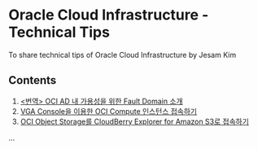 # Oracle Cloud Infrastructure - Technical Tips
To share technical tips of Oracle Cloud Infrastructure by Jesam Kim

## Contents

1. [<번역> OCI AD 내 가용성을 위한 Fault Domain 소개](https://github.com/jesamkim/oci-tech/blob/master/Fault_Domain.md)
2. [VGA Console을 이용한 OCI Compute 인스턴스 접속하기](https://github.com/jesamkim/oci-tech/blob/master/VGA_Console.md)
3. [OCI Object Storage를 CloudBerry Explorer for Amazon S3로 접속하기](https://github.com/jesamkim/oci-tech/blob/master/ObjectStorage_Cloud_Berry_S3.md)

...
